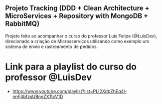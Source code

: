 ## Projeto Tracking (DDD + Clean Architecture + MicroServices + Repository with MongoDB + RabbitMQ)

Projeto feito ao acompanhar o curso do professor Luis Felipe (@LuisDev), direcionado a criação de Microsserviços utilizando como exemplo um sistema de envio e rastreamento de pedidos.

# Link para a playlist do curso do professor @LuisDev
- https://www.youtube.com/playlist?list=PLI2XdbZhEq4l-nnF4bfzsUBnnZXTtcV1D
